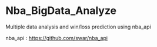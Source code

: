 # Nba_BigData_Analyze

Multiple data analysis and win/loss prediction using nba_api

nba_api : https://github.com/swar/nba_api
